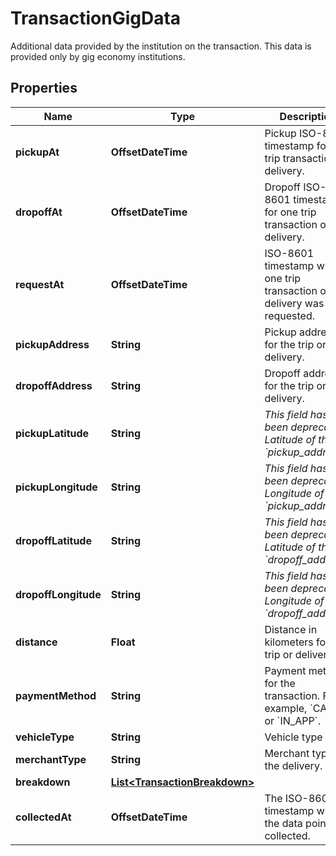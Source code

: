 

# TransactionGigData

Additional data provided by the institution on the transaction. This data is provided only by gig economy institutions.

## Properties

| Name | Type | Description | Notes |
|------------ | ------------- | ------------- | -------------|
|**pickupAt** | **OffsetDateTime** | Pickup ISO-8601 timestamp for one trip transaction or delivery. |  [optional] |
|**dropoffAt** | **OffsetDateTime** | Dropoff ISO-8601 timestamp for one trip transaction or delivery. |  [optional] |
|**requestAt** | **OffsetDateTime** | ISO-8601 timestamp when one trip transaction or delivery was requested. |  [optional] |
|**pickupAddress** | **String** | Pickup address for the trip or delivery. |  [optional] |
|**dropoffAddress** | **String** | Dropoff address for the trip or delivery. |  [optional] |
|**pickupLatitude** | **String** | *This field has been deprecated.*  *Latitude of the &#x60;pickup_address&#x60;.*  |  [optional] |
|**pickupLongitude** | **String** | *This field has been deprecated.*  *Longitude of the &#x60;pickup_address&#x60;.*  |  [optional] |
|**dropoffLatitude** | **String** | *This field has been deprecated.*  *Latitude of the &#x60;dropoff_address&#x60;.*  |  [optional] |
|**dropoffLongitude** | **String** | *This field has been deprecated.*  *Longitude of the &#x60;dropoff_address&#x60;.*  |  [optional] |
|**distance** | **Float** | Distance in kilometers for the trip or delivery. |  [optional] |
|**paymentMethod** | **String** | Payment method for the transaction. For example, &#x60;CASH&#x60; or &#x60;IN_APP&#x60;. |  [optional] |
|**vehicleType** | **String** | Vehicle type used. |  [optional] |
|**merchantType** | **String** | Merchant type for the delivery. |  [optional] |
|**breakdown** | [**List&lt;TransactionBreakdown&gt;**](TransactionBreakdown.md) |  |  [optional] |
|**collectedAt** | **OffsetDateTime** | The ISO-8601 timestamp when the data point was collected. |  [optional] |



